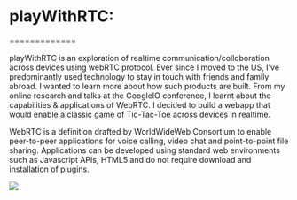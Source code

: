 # playWithRTC:
=============

playWithRTC is an exploration of realtime communication/colloboration across devices using webRTC protocol. Ever since I moved to the US, I've predominantly used technology to stay in touch with friends and family abroad. I wanted to learn more about how such products are built. From my online research and talks at the GoogleIO conference, I learnt about the capabilities & applications of WebRTC. I decided to build a webapp that would enable a classic game of Tic-Tac-Toe across devices in realtime.

WebRTC is a definition drafted by WorldWideWeb Consortium to enable peer-to-peer applications for voice calling, video chat and point-to-point file sharing. Applications can be developed using standard web environments such as Javascript APIs, HTML5 and do not require download and installation of plugins.

![](https://raw.githubusercontent.com/jyotheee/playWithRTC/master/static/images/WebRTCAPIandStack.png)
